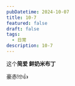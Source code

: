 ```yaml
---
pubDatetime: 2024-10-07
title: 10-7
featured: false
draft: false
tags:
  - 日常
description: 10-7
---
```


这个**简爱 鲜奶米布丁**

豪赤!🤓👍
